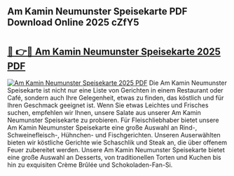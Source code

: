 ## Am Kamin Neumunster Speisekarte PDF Download Online 2025 cZfY5

# <h2><a href="http://gc9wo6.nevu.top/?p=Am+Kamin+Neumunster+Speisekarte">🔗 👉🔴 Am Kamin Neumunster Speisekarte 2025 PDF</a></h2>

[![Am Kamin Neumunster Speisekarte 2025 PDF](https://i.imgur.com/dBaPXMq.png)](http://gc9wo6.nevu.top/?p=Am+Kamin+Neumunster+Speisekarte)
Die Am Kamin Neumunster Speisekarte ist nicht nur eine Liste von Gerichten in einem Restaurant oder Café, sondern auch Ihre Gelegenheit, etwas zu finden, das köstlich und für Ihren Geschmack geeignet ist. Wenn Sie etwas Leichtes und Frisches suchen, empfehlen wir Ihnen, unsere Salate aus unserer Am Kamin Neumunster Speisekarte zu probieren. Für Fleischliebhaber bietet unsere Am Kamin Neumunster Speisekarte eine große Auswahl an Rind-, Schweinefleisch-, Hühnchen- und Fischgerichten. Unseren Auserwählten bieten wir köstliche Gerichte wie Schaschlik und Steak an, die über offenem Feuer zubereitet werden. Unsere Am Kamin Neumunster Speisekarte bietet eine große Auswahl an Desserts, von traditionellen Torten und Kuchen bis hin zu exquisiten Crème Brûlée und Schokoladen-Fan-Si.
